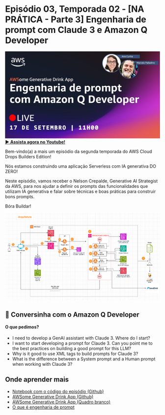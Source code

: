# Episódio 03, Temporada 02 - [NA PRÁTICA - Parte 3] Engenharia de prompt com Claude 3 e Amazon Q Developer

[![YouTube video thumbnail](./thumb.jpg)](https://bit.ly/cdbe-s02e03)
**[&#x25b6; Assista agora no Youtube!](https://bit.ly/cdbe-s02e03)**

Bem-vindo(a) a mais um episódio da segunda temporada do AWS Cloud Drops Builders Edition!

Nós estamos construindo uma aplicação Serverless com IA generativa DO ZERO! 

Neste episódio, vamos receber o Nelson Crepalde, Generative AI Strategist da AWS, para nos ajudar a definir os prompts das funcionalidades que utilizam IA generativa e falar sobre técnicas e boas práticas para construir bons prompts. 

Bóra Buildar!

![Software Architecture](./architecture.png)

## 🤖 Conversinha com o Amazon Q Developer

#### O que pedimos?

- I need to develop a GenAI assistant with Claude 3. Where do I start?
- I want to start developing a prompt for Claude 3. Can you point me to the best practices on building a good prompt for this LLM?
- Why is it good to use XML tags to build prompts for Claude 3?
- What is the difference between a System prompt and a Human prompt when working with Claude 3?

## Onde aprender mais

- [Notebook com o código do episódio (Github)](./main.ipynb)
- [AWSome Generative Drink App (Github)](https://bit.ly/awsome-generative-drink-app)
- [AWSome Generative Drink App (Quadro branco)](https://bit.ly/cdbe-s02-wb)
- [O que é engenharia de prompt](https://aws.amazon.com/pt/what-is/prompt-engineering/)